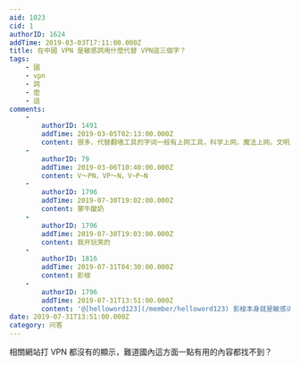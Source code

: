 ```yaml
---
aid: 1023
cid: 1
authorID: 1624
addTime: 2019-03-03T17:11:00.000Z
title: 在中國 VPN 是敏感詞用什麼代替 VPN這三個字？
tags:
    - 國
    - vpn
    - 詞
    - 麼
    - 這
comments:
    -
        authorID: 1491
        addTime: 2019-03-05T02:13:00.000Z
        content: 很多，代替翻墙工具的字词一般有上网工具，科学上网，魔法上网，文明上网，梯子，维屁恩，酸酸乳（SSR）
    -
        authorID: 79
        addTime: 2019-03-06T10:40:00.000Z
        content: V～PN，VP～N，V~P~N
    -
        authorID: 1796
        addTime: 2019-07-30T19:02:00.000Z
        content: 蒙牛酸奶
    -
        authorID: 1796
        addTime: 2019-07-30T19:03:00.000Z
        content: 我开玩笑的
    -
        authorID: 1816
        addTime: 2019-07-31T04:30:00.000Z
        content: 影梭
    -
        authorID: 1796
        addTime: 2019-07-31T13:51:00.000Z
        content: '@[helloword123](/member/helloword123) 影梭本身就是敏感词'
date: 2019-07-31T13:51:00.000Z
category: 问答
---
```


相關網站打 VPN 都沒有的顯示，難道國內這方面一點有用的內容都找不到？
